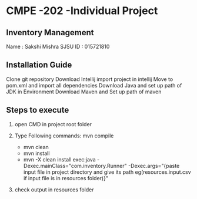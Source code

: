 # CMPE -202 -Individual Project

## Inventory Management

Name : Sakshi Mishra
SJSU ID : 015721810

## Installation Guide
Clone git repository
Download Intellij 
import project in intellij
Move to pom.xml and import all dependencies
Download Java and set up path of JDK in Environment
Download Maven and Set up path of maven

## Steps to execute
1. open CMD in project root folder
2. Type Following commands:
      mvn compile
      - mvn clean
      - mvn install
      - mvn -X clean install exec:java -Dexec.mainClass="com.inventory.Runner" -Dexec.args="{paste input file in project directory and give its path eg(resources.input.csv if input file is in resources folder)}"
        
3. check output in resources folder
